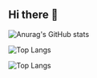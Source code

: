 ## Hi there 👋

![Anurag's GitHub stats](https://github-readme-stats.vercel.app/api?username=jinjehr&show_icons=true&theme=transparent)

![Top Langs](https://github-readme-stats.vercel.app/api/top-langs/?username=jinjehr&layout=compact&theme=trasparent)

![Top Langs](https://github-readme-stats.vercel.app/api/top-langs/?username=jinjehr&layout=compact)


<!--
**jinjehr/jinjehr** is a ✨ _special_ ✨ repository because its `README.md` (this file) appears on your GitHub profile.

Here are some ideas to get you started:

- 🔭 I’m currently working on ...
- 🌱 I’m currently learning ...
- 👯 I’m looking to collaborate on ...
- 🤔 I’m looking for help with ...
- 💬 Ask me about ...
- 📫 How to reach me: ...
- 😄 Pronouns: ...
- ⚡ Fun fact: ...
-->
